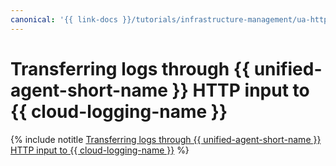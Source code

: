 ```yaml
---
canonical: '{{ link-docs }}/tutorials/infrastructure-management/ua-http-logging'
---
```


# Transferring logs through {{ unified-agent-short-name }} HTTP input to {{ cloud-logging-name }}

{% include notitle [Transferring logs through {{ unified-agent-short-name }} HTTP input to {{ cloud-logging-name }}](../../_tutorials/monitoring/ua-http-logging.md) %}